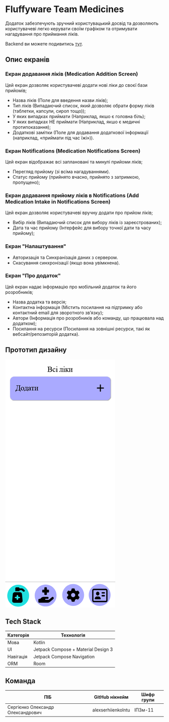 # Fluffyware Team Medicines

Додаток забезпечують зручний користувацький досвід та дозволяють користувачеві легко керувати своїм графіком та отримувати нагадування про приймання ліків.

Backend ви можете подивитись [тут](https://gitlab.com/AlexNottaBen/fluffyware-team-api-services).

## Опис екранів

### Екран додавання ліків (Medication Addition Screen)
Цей екран дозволяє користувачеві додати нові ліки до своєї бази прийомів;
- Назва ліків (Поле для введення назви ліків);
- Тип ліків (Випадаючий список, який дозволяє обрати форму ліків (таблетки, капсули, сироп тощо));
- У яких випадках приймати (Наприклад, якшо є головна біль);
- У яких випадках НЕ приймати (Наприклад, якшо є медичні протипоказання);
- Додаткові замітки (Поле для додавання додаткової інформації (наприклад, «приймати під час їжі»)).

### Екран Notifications (Medication Notifications Screen)
Цей екран відображає всі заплановані та минулі прийоми ліків;
- Перегляд прийому (зі всіма нагадуваннями).
- Статус прийому (прийнято вчасно, прийнято з затримкою, пропущено);

### Екран додавання прийому ліків в Notifications (Add Medication Intake in Notifications Screen)
Цей екран дозволяє користувачеві вручну додати про прийом ліків;
- Вибір ліків (Випадаючий список для вибору ліків із зареєстрованих);
- Дата та час прийому (Інтерфейс для вибору точної дати та часу прийому);

### Екран "Налаштування"
- Авторизація та Синхранізація даних з сервером.
- Скасування синхронізації (якщо вона увімкнена).

### Екран "Про додаток"
Цей екран надає інформацію про мобільний додаток та його розробників;
- Назва додатка та версія;
- Контактна інформація (Містить посилання на підтримку або контактний email для зворотного зв’язку);
- Автори (Інформація про розробників або команду, що працювала над додатком);
- Посилання на ресурси (Посилання на зовнішні ресурси, такі як вебсайт/репозиторій додатка).

## Прототип дизайну

![Прототип дизайну](https://raw.githubusercontent.com/alexserhiienkolntu/2024_IPZm11_FluffywareTeamMedicines/refs/heads/main/images/DesignPrototype.PNG)

## Tech Stack

| Категорія                         | Технологія                          |
| --------------------------------- | ----------------------------------- |
| Мова                              | Kotlin                              |
| UI                                | Jetpack Compose + Material Design 3 |
| Навігація                         | Jetpack Compose Navigation          |
| ORM                               | Room                                |


## Команда

| ПІБ                               | GitHub нікнейм     | Шифр групи    |
| --------------------------------- | ------------------ | ------------- |
| Сергієнко Олександр Олександрович | alexserhiienkolntu | ІПЗм-11       |

